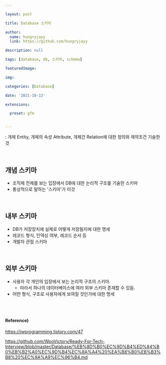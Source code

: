```yaml
---

layout: post

title: Database 스키마

author: 
  name: hungryjayy
  link: https://github.com/hungryjayy

description: null

tags: [database, db, 스키마, schema]

featuredImage: 

img: 

categories: [Database]

date: '2021-10-13'

extensions:

  preset: gfm


---
```


: 개체 Entity, 개체의 속성 Attribute, 개체간 Relation에 대한 정의와 제약조건 기술한 것

<br>

## 개념 스키마

* 조직체 전체를 보는 입장에서 DB에 대한 논리적 구조를 기술한 스키마
* 통상적으로 말하는 '스키마'가 이것

<br>

## 내부 스키마

* DB가 저장장치에 실제로 어떻게 저장될지에 대한 명세
* 레코드 형식, 인덱싱 여부, 레코드 순서 등
* 개발자 관점 스키마

<br>

## 외부 스키마

* 사용자 각 개인의 입장에서 보는 논리적 구조의 스키마.
  * 따라서 하나의 데이터베이스에 여러 외부 스키마 존재할 수 있음.
* 어떤 형식, 구조로 사용자에게 보여질 것인가에 대한 명세

<br><br>

#### Reference)

https://jwprogramming.tistory.com/47

https://github.com/WooVictory/Ready-For-Tech-Interview/blob/master/Database/%EB%8D%B0%EC%9D%B4%ED%84%B0%EB%B2%A0%EC%9D%B4%EC%8A%A4%20%EA%B8%B0%EB%B3%B8%20%EC%9A%A9%EC%96%B4.md